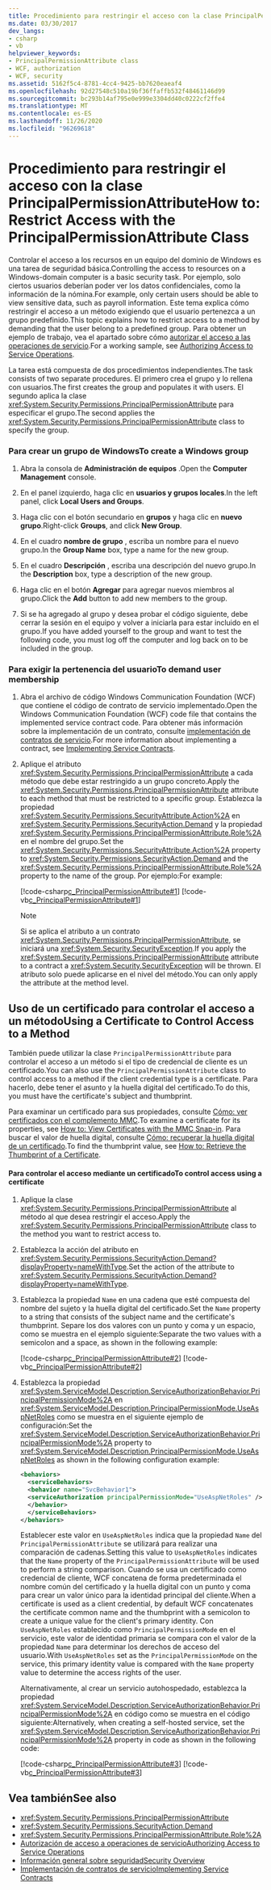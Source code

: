 ```yaml
---
title: Procedimiento para restringir el acceso con la clase PrincipalPermissionAttribute
ms.date: 03/30/2017
dev_langs:
- csharp
- vb
helpviewer_keywords:
- PrincipalPermissionAttribute class
- WCF, authorization
- WCF, security
ms.assetid: 5162f5c4-8781-4cc4-9425-bb7620eaeaf4
ms.openlocfilehash: 92d27548c510a19bf36ffaffb532f48461146d99
ms.sourcegitcommit: bc293b14af795e0e999e3304dd40c0222cf2ffe4
ms.translationtype: MT
ms.contentlocale: es-ES
ms.lasthandoff: 11/26/2020
ms.locfileid: "96269618"
---
```

# <a name="how-to-restrict-access-with-the-principalpermissionattribute-class"></a><span data-ttu-id="39a73-102">Procedimiento para restringir el acceso con la clase PrincipalPermissionAttribute</span><span class="sxs-lookup"><span data-stu-id="39a73-102">How to: Restrict Access with the PrincipalPermissionAttribute Class</span></span>

<span data-ttu-id="39a73-103">Controlar el acceso a los recursos en un equipo del dominio de Windows es una tarea de seguridad básica.</span><span class="sxs-lookup"><span data-stu-id="39a73-103">Controlling the access to resources on a Windows-domain computer is a basic security task.</span></span> <span data-ttu-id="39a73-104">Por ejemplo, solo ciertos usuarios deberían poder ver los datos confidenciales, como la información de la nómina.</span><span class="sxs-lookup"><span data-stu-id="39a73-104">For example, only certain users should be able to view sensitive data, such as payroll information.</span></span> <span data-ttu-id="39a73-105">Este tema explica cómo restringir el acceso a un método exigiendo que el usuario pertenezca a un grupo predefinido.</span><span class="sxs-lookup"><span data-stu-id="39a73-105">This topic explains how to restrict access to a method by demanding that the user belong to a predefined group.</span></span> <span data-ttu-id="39a73-106">Para obtener un ejemplo de trabajo, vea el apartado sobre cómo [autorizar el acceso a las operaciones de servicio](./samples/authorizing-access-to-service-operations.md).</span><span class="sxs-lookup"><span data-stu-id="39a73-106">For a working sample, see [Authorizing Access to Service Operations](./samples/authorizing-access-to-service-operations.md).</span></span>  
  
 <span data-ttu-id="39a73-107">La tarea está compuesta de dos procedimientos independientes.</span><span class="sxs-lookup"><span data-stu-id="39a73-107">The task consists of two separate procedures.</span></span> <span data-ttu-id="39a73-108">El primero crea el grupo y lo rellena con usuarios.</span><span class="sxs-lookup"><span data-stu-id="39a73-108">The first creates the group and populates it with users.</span></span> <span data-ttu-id="39a73-109">El segundo aplica la clase <xref:System.Security.Permissions.PrincipalPermissionAttribute> para especificar el grupo.</span><span class="sxs-lookup"><span data-stu-id="39a73-109">The second applies the <xref:System.Security.Permissions.PrincipalPermissionAttribute> class to specify the group.</span></span>  
  
### <a name="to-create-a-windows-group"></a><span data-ttu-id="39a73-110">Para crear un grupo de Windows</span><span class="sxs-lookup"><span data-stu-id="39a73-110">To create a Windows group</span></span>  
  
1. <span data-ttu-id="39a73-111">Abra la consola de **Administración de equipos** .</span><span class="sxs-lookup"><span data-stu-id="39a73-111">Open the **Computer Management** console.</span></span>  
  
2. <span data-ttu-id="39a73-112">En el panel izquierdo, haga clic en **usuarios y grupos locales**.</span><span class="sxs-lookup"><span data-stu-id="39a73-112">In the left panel, click **Local Users and Groups**.</span></span>  
  
3. <span data-ttu-id="39a73-113">Haga clic con el botón secundario en **grupos** y haga clic en **nuevo grupo**.</span><span class="sxs-lookup"><span data-stu-id="39a73-113">Right-click **Groups**, and click **New Group**.</span></span>  
  
4. <span data-ttu-id="39a73-114">En el cuadro **nombre de grupo** , escriba un nombre para el nuevo grupo.</span><span class="sxs-lookup"><span data-stu-id="39a73-114">In the **Group Name** box, type a name for the new group.</span></span>  
  
5. <span data-ttu-id="39a73-115">En el cuadro **Descripción** , escriba una descripción del nuevo grupo.</span><span class="sxs-lookup"><span data-stu-id="39a73-115">In the **Description** box, type a description of the new group.</span></span>  
  
6. <span data-ttu-id="39a73-116">Haga clic en el botón **Agregar** para agregar nuevos miembros al grupo.</span><span class="sxs-lookup"><span data-stu-id="39a73-116">Click the **Add** button to add new members to the group.</span></span>  
  
7. <span data-ttu-id="39a73-117">Si se ha agregado al grupo y desea probar el código siguiente, debe cerrar la sesión en el equipo y volver a iniciarla para estar incluido en el grupo.</span><span class="sxs-lookup"><span data-stu-id="39a73-117">If you have added yourself to the group and want to test the following code, you must log off the computer and log back on to be included in the group.</span></span>  
  
### <a name="to-demand-user-membership"></a><span data-ttu-id="39a73-118">Para exigir la pertenencia del usuario</span><span class="sxs-lookup"><span data-stu-id="39a73-118">To demand user membership</span></span>  
  
1. <span data-ttu-id="39a73-119">Abra el archivo de código Windows Communication Foundation (WCF) que contiene el código de contrato de servicio implementado.</span><span class="sxs-lookup"><span data-stu-id="39a73-119">Open the Windows Communication Foundation (WCF) code file that contains the implemented service contract code.</span></span> <span data-ttu-id="39a73-120">Para obtener más información sobre la implementación de un contrato, consulte [implementación de contratos de servicio](implementing-service-contracts.md).</span><span class="sxs-lookup"><span data-stu-id="39a73-120">For more information about implementing a contract, see [Implementing Service Contracts](implementing-service-contracts.md).</span></span>  
  
2. <span data-ttu-id="39a73-121">Aplique el atributo <xref:System.Security.Permissions.PrincipalPermissionAttribute> a cada método que debe estar restringido a un grupo concreto.</span><span class="sxs-lookup"><span data-stu-id="39a73-121">Apply the <xref:System.Security.Permissions.PrincipalPermissionAttribute> attribute to each method that must be restricted to a specific group.</span></span> <span data-ttu-id="39a73-122">Establezca la propiedad <xref:System.Security.Permissions.SecurityAttribute.Action%2A> en <xref:System.Security.Permissions.SecurityAction.Demand> y la propiedad <xref:System.Security.Permissions.PrincipalPermissionAttribute.Role%2A> en el nombre del grupo.</span><span class="sxs-lookup"><span data-stu-id="39a73-122">Set the <xref:System.Security.Permissions.SecurityAttribute.Action%2A> property to <xref:System.Security.Permissions.SecurityAction.Demand> and the <xref:System.Security.Permissions.PrincipalPermissionAttribute.Role%2A> property to the name of the group.</span></span> <span data-ttu-id="39a73-123">Por ejemplo:</span><span class="sxs-lookup"><span data-stu-id="39a73-123">For example:</span></span>  
  
     [!code-csharp[c_PrincipalPermissionAttribute#1](../../../samples/snippets/csharp/VS_Snippets_CFX/c_principalpermissionattribute/cs/source.cs#1)]
     [!code-vb[c_PrincipalPermissionAttribute#1](../../../samples/snippets/visualbasic/VS_Snippets_CFX/c_principalpermissionattribute/vb/source.vb#1)]  
  
    > [!NOTE]
    > <span data-ttu-id="39a73-124">Si se aplica el atributo a un contrato <xref:System.Security.Permissions.PrincipalPermissionAttribute>, se iniciará una <xref:System.Security.SecurityException>.</span><span class="sxs-lookup"><span data-stu-id="39a73-124">If you apply the <xref:System.Security.Permissions.PrincipalPermissionAttribute> attribute to a contract a <xref:System.Security.SecurityException> will be thrown.</span></span> <span data-ttu-id="39a73-125">El atributo solo puede aplicarse en el nivel del método.</span><span class="sxs-lookup"><span data-stu-id="39a73-125">You can only apply the attribute at the method level.</span></span>  
  
## <a name="using-a-certificate-to-control-access-to-a-method"></a><span data-ttu-id="39a73-126">Uso de un certificado para controlar el acceso a un método</span><span class="sxs-lookup"><span data-stu-id="39a73-126">Using a Certificate to Control Access to a Method</span></span>  

 <span data-ttu-id="39a73-127">También puede utilizar la clase `PrincipalPermissionAttribute` para controlar el acceso a un método si el tipo de credencial de cliente es un certificado.</span><span class="sxs-lookup"><span data-stu-id="39a73-127">You can also use the `PrincipalPermissionAttribute` class to control access to a method if the client credential type is a certificate.</span></span> <span data-ttu-id="39a73-128">Para hacerlo, debe tener el asunto y la huella digital del certificado.</span><span class="sxs-lookup"><span data-stu-id="39a73-128">To do this, you must have the certificate's subject and thumbprint.</span></span>  
  
 <span data-ttu-id="39a73-129">Para examinar un certificado para sus propiedades, consulte [Cómo: ver certificados con el complemento MMC](./feature-details/how-to-view-certificates-with-the-mmc-snap-in.md).</span><span class="sxs-lookup"><span data-stu-id="39a73-129">To examine a certificate for its properties, see [How to: View Certificates with the MMC Snap-in](./feature-details/how-to-view-certificates-with-the-mmc-snap-in.md).</span></span> <span data-ttu-id="39a73-130">Para buscar el valor de huella digital, consulte [Cómo: recuperar la huella digital de un certificado](./feature-details/how-to-retrieve-the-thumbprint-of-a-certificate.md).</span><span class="sxs-lookup"><span data-stu-id="39a73-130">To find the thumbprint value, see [How to: Retrieve the Thumbprint of a Certificate](./feature-details/how-to-retrieve-the-thumbprint-of-a-certificate.md).</span></span>  
  
#### <a name="to-control-access-using-a-certificate"></a><span data-ttu-id="39a73-131">Para controlar el acceso mediante un certificado</span><span class="sxs-lookup"><span data-stu-id="39a73-131">To control access using a certificate</span></span>  
  
1. <span data-ttu-id="39a73-132">Aplique la clase <xref:System.Security.Permissions.PrincipalPermissionAttribute> al método al que desea restringir el acceso.</span><span class="sxs-lookup"><span data-stu-id="39a73-132">Apply the <xref:System.Security.Permissions.PrincipalPermissionAttribute> class to the method you want to restrict access to.</span></span>  
  
2. <span data-ttu-id="39a73-133">Establezca la acción del atributo en <xref:System.Security.Permissions.SecurityAction.Demand?displayProperty=nameWithType>.</span><span class="sxs-lookup"><span data-stu-id="39a73-133">Set the action of the attribute to <xref:System.Security.Permissions.SecurityAction.Demand?displayProperty=nameWithType>.</span></span>  
  
3. <span data-ttu-id="39a73-134">Establezca la propiedad `Name` en una cadena que esté compuesta del nombre del sujeto y la huella digital del certificado.</span><span class="sxs-lookup"><span data-stu-id="39a73-134">Set the `Name` property to a string that consists of the subject name and the certificate's thumbprint.</span></span> <span data-ttu-id="39a73-135">Separe los dos valores con un punto y coma y un espacio, como se muestra en el ejemplo siguiente:</span><span class="sxs-lookup"><span data-stu-id="39a73-135">Separate the two values with a semicolon and a space, as shown in the following example:</span></span>  
  
     [!code-csharp[c_PrincipalPermissionAttribute#2](../../../samples/snippets/csharp/VS_Snippets_CFX/c_principalpermissionattribute/cs/source.cs#2)]
     [!code-vb[c_PrincipalPermissionAttribute#2](../../../samples/snippets/visualbasic/VS_Snippets_CFX/c_principalpermissionattribute/vb/source.vb#2)]  
  
4. <span data-ttu-id="39a73-136">Establezca la propiedad <xref:System.ServiceModel.Description.ServiceAuthorizationBehavior.PrincipalPermissionMode%2A> en <xref:System.ServiceModel.Description.PrincipalPermissionMode.UseAspNetRoles> como se muestra en el siguiente ejemplo de configuración:</span><span class="sxs-lookup"><span data-stu-id="39a73-136">Set the <xref:System.ServiceModel.Description.ServiceAuthorizationBehavior.PrincipalPermissionMode%2A> property to <xref:System.ServiceModel.Description.PrincipalPermissionMode.UseAspNetRoles> as shown in the following configuration example:</span></span>  
  
    ```xml  
    <behaviors>  
      <serviceBehaviors>  
      <behavior name="SvcBehavior1">  
      <serviceAuthorization principalPermissionMode="UseAspNetRoles" />  
      </behavior>  
      </serviceBehaviors>  
    </behaviors>  
    ```  
  
     <span data-ttu-id="39a73-137">Establecer este valor en `UseAspNetRoles` indica que la propiedad `Name` del `PrincipalPermissionAttribute` se utilizará para realizar una comparación de cadenas.</span><span class="sxs-lookup"><span data-stu-id="39a73-137">Setting this value to `UseAspNetRoles` indicates that the `Name` property of the `PrincipalPermissionAttribute` will be used to perform a string comparison.</span></span> <span data-ttu-id="39a73-138">Cuando se usa un certificado como credencial de cliente, WCF concatena de forma predeterminada el nombre común del certificado y la huella digital con un punto y coma para crear un valor único para la identidad principal del cliente.</span><span class="sxs-lookup"><span data-stu-id="39a73-138">When a certificate is used as a client credential, by default WCF concatenates the certificate common name and the thumbprint with a semicolon to create a unique value for the client's primary identity.</span></span> <span data-ttu-id="39a73-139">Con `UseAspNetRoles` establecido como `PrincipalPermissionMode` en el servicio, este valor de identidad primaria se compara con el valor de la propiedad `Name` para determinar los derechos de acceso del usuario.</span><span class="sxs-lookup"><span data-stu-id="39a73-139">With `UseAspNetRoles` set as the `PrincipalPermissionMode` on the service, this primary identity value is compared with the `Name` property value to determine the access rights of the user.</span></span>  
  
     <span data-ttu-id="39a73-140">Alternativamente, al crear un servicio autohospedado, establezca la propiedad <xref:System.ServiceModel.Description.ServiceAuthorizationBehavior.PrincipalPermissionMode%2A> en código como se muestra en el código siguiente:</span><span class="sxs-lookup"><span data-stu-id="39a73-140">Alternatively, when creating a self-hosted service, set the <xref:System.ServiceModel.Description.ServiceAuthorizationBehavior.PrincipalPermissionMode%2A> property in code as shown in the following code:</span></span>  
  
     [!code-csharp[c_PrincipalPermissionAttribute#3](../../../samples/snippets/csharp/VS_Snippets_CFX/c_principalpermissionattribute/cs/source.cs#3)]
     [!code-vb[c_PrincipalPermissionAttribute#3](../../../samples/snippets/visualbasic/VS_Snippets_CFX/c_principalpermissionattribute/vb/source.vb#3)]  
  
## <a name="see-also"></a><span data-ttu-id="39a73-141">Vea también</span><span class="sxs-lookup"><span data-stu-id="39a73-141">See also</span></span>

- <xref:System.Security.Permissions.PrincipalPermissionAttribute>
- <xref:System.Security.Permissions.SecurityAction.Demand>
- <xref:System.Security.Permissions.PrincipalPermissionAttribute.Role%2A>
- [<span data-ttu-id="39a73-142">Autorización de acceso a operaciones de servicio</span><span class="sxs-lookup"><span data-stu-id="39a73-142">Authorizing Access to Service Operations</span></span>](./samples/authorizing-access-to-service-operations.md)
- [<span data-ttu-id="39a73-143">Información general sobre seguridad</span><span class="sxs-lookup"><span data-stu-id="39a73-143">Security Overview</span></span>](./feature-details/security-overview.md)
- [<span data-ttu-id="39a73-144">Implementación de contratos de servicio</span><span class="sxs-lookup"><span data-stu-id="39a73-144">Implementing Service Contracts</span></span>](implementing-service-contracts.md)
